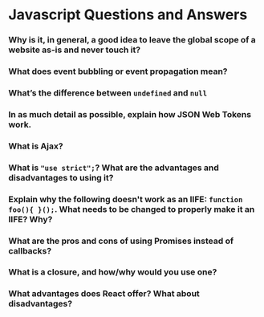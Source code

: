 # Javascript Questions and Answers

### Why is it, in general, a good idea to leave the global scope of a website as-is and never touch it?



### What does event bubbling or event propagation mean?



### What’s the difference between `undefined` and `null`



### In as much detail as possible, explain how JSON Web Tokens work.



### What is Ajax?



### What is `"use strict";`? What are the advantages and disadvantages to using it?



### Explain why the following doesn't work as an IIFE: `function foo(){ }();`. What needs to be changed to properly make it an IIFE? Why?



### What are the pros and cons of using Promises instead of callbacks?



### What is a closure, and how/why would you use one?



### What advantages does React offer? What about disadvantages?
